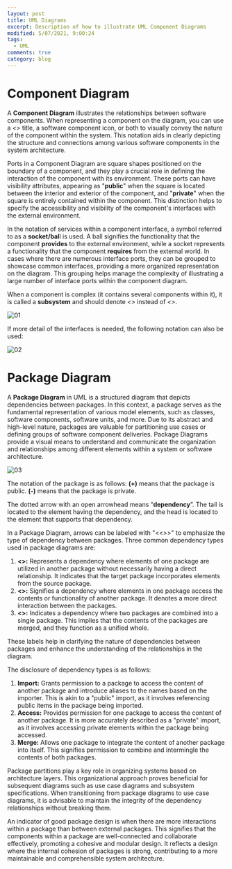 ```yaml
---
layout: post
title: UML Diagrams
excerpt: Description of how to illustrate UML Component Diagrams
modified: 5/07/2021, 9:00:24
tags:
  - UML
comments: true
category: blog
---
```

# Component Diagram
A **Component Diagram** illustrates the relationships between software components. When representing a component on the diagram, you can use a _<<component>>_ title, a software component icon, or both to visually convey the nature of the component within the system. This notation aids in clearly depicting the structure and connections among various software components in the system architecture.

Ports in a Component Diagram are square shapes positioned on the boundary of a component, and they play a crucial role in defining the interaction of the component with its environment. These ports can have visibility attributes, appearing as "**public**" when the square is located between the interior and exterior of the component, and "**private**" when the square is entirely contained within the component. This distinction helps to specify the accessibility and visibility of the component's interfaces with the external environment.

In the notation of services within a component interface, a symbol referred to as a **socket/bal**l is used. A ball signifies the functionality that the component **provides** to the external environment, while a socket represents a functionality that the component **requires** from the external world. In cases where there are numerous interface ports, they can be grouped to showcase common interfaces, providing a more organized representation on the diagram. This grouping helps manage the complexity of illustrating a large number of interface ports within the component diagram.

When a component is complex (it contains several components within it), it is called a **subsystem** and should denote _<<subsystem>>_ instead of _<<component>>_.

![01](https://github.com/CharlieHdzMx/CharlieHdzMx.github.io/assets/6202653/cb7faf5b-25ea-463c-b89e-7223f00a9f67)

If more detail of the interfaces is needed, the following notation can also be used:

![02](https://github.com/CharlieHdzMx/CharlieHdzMx.github.io/assets/6202653/c19dcbfc-88d3-487e-81c8-6af83611e4c2)

# Package Diagram
A **Package Diagram** in UML is a structured diagram that depicts dependencies between packages. In this context, a package serves as the fundamental representation of various model elements, such as classes, software components, software units, and more. Due to its abstract and high-level nature, packages are valuable for partitioning use cases or defining groups of software component deliveries. Package Diagrams provide a visual means to understand and communicate the organization and relationships among different elements within a system or software architecture.

![03](https://github.com/CharlieHdzMx/CharlieHdzMx.github.io/assets/6202653/7484af1c-0b4a-4d03-9138-0ded649b8ba6)

The notation of the package is as follows:
**(+)** means that the package is public.
**(-)** means that the package is private.

The dotted arrow with an open arrowhead means “**dependency**”. The tail is located to the element having the dependency, and the head is located to the element that supports that dependency.

In a Package Diagram, arrows can be labeled with "<<>>" to emphasize the type of dependency between packages. Three common dependency types used in package diagrams are:

1. **<<import>>:** Represents a dependency where elements of one package are utilized in another package without necessarily having a direct relationship. It indicates that the target package incorporates elements from the source package.
2. **<<access>>:** Signifies a dependency where elements in one package access the contents or functionality of another package. It denotes a more direct interaction between the packages.
3. **<<merge>>:** Indicates a dependency where two packages are combined into a single package. This implies that the contents of the packages are merged, and they function as a unified whole.

These labels help in clarifying the nature of dependencies between packages and enhance the understanding of the relationships in the diagram.

The disclosure of dependency types is as follows:

1. **Import:** Grants permission to a package to access the content of another package and introduce aliases to the names based on the importer. This is akin to a "public" import, as it involves referencing public items in the package being imported.
2. **Access:** Provides permission for one package to access the content of another package. It is more accurately described as a "private" import, as it involves accessing private elements within the package being accessed.
3. **Merge:** Allows one package to integrate the content of another package into itself. This signifies permission to combine and intermingle the contents of both packages.

Package partitions play a key role in organizing systems based on architecture layers. This organizational approach proves beneficial for subsequent diagrams such as use case diagrams and subsystem specifications. When transitioning from package diagrams to use case diagrams, it is advisable to maintain the integrity of the dependency relationships without breaking them.

An indicator of good package design is when there are more interactions within a package than between external packages. This signifies that the components within a package are well-connected and collaborate effectively, promoting a cohesive and modular design. It reflects a design where the internal cohesion of packages is strong, contributing to a more maintainable and comprehensible system architecture.


